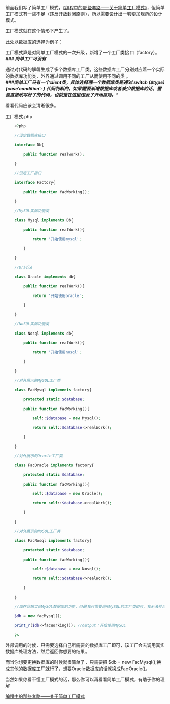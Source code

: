 前面我们写了简单工厂模式，[《编程中的那些套路——关于简单工厂模式》][0]，但简单工厂模式有一些不足（违反开放封闭原则），所以需要设计出一套更加规范的设计模式。

工厂模式就在这个情形下产生了。

此处以数据库的选择为例子：

工厂模式算是对简单工厂模式的一次升级，新增了一个工厂类接口（factory）。**_### 简单工厂可没有_**

通过对代码的解耦生成了多个数据库工厂类，这些数据库工厂分别对应着一个实际的数据库功能类，外界通过调用不同的工厂从而使用不同的类 。  
**_###简单工厂只有一个client类，具体选择哪一个数据库类是通过 switch ($type) {case’condition’: } 代码判断的，如果需要新增数据库或者减少数据库的话，需要直接改写好了的代码，也就是在这里违反了开闭原则。_**_*_

看看代码应该会清晰很多。

工厂模式.php

```php
    <?php
     
    //设定数据库接口
     
    interface Db{
     
        public function realwork();
     
    }
     
    //设定工厂接口
     
    interface Factory{
     
        public function facWorking();
     
    }
     
    //MySQL实际功能类
     
    class Mysql implements Db{
     
        public function realWork(){
     
            return '开始使用mysql';
     
        }
     
    }
     
    //Oracle
     
    class Oracle implements db{
     
        public function realWork(){
     
            return '开始使用oracle';
     
        }
     
    }
     
    //NoSQL实际功能类
     
    class Nosql implements db{
     
        public function realWork(){
     
            return '开始使用nosql';
     
        }
     
    }
     
    //对外展示的MySQL工厂类
     
    class FacMysql implements factory{
     
        protected static $database;
     
        public function facWorking(){
     
            self::$database = new Mysql();
     
            return self::$database->realWork();
     
        }
     
    }
     
    //对外展示的Oracle工厂类
     
    class FacOracle implements factory{
     
        protected static $database;
     
        public function facWorking(){
     
            self::$database = new Oracle();
     
            return self::$database->realWork();
     
        }
     
    }
     
    //对外展示的NoSQL工厂类
     
    class FacNosql implements factory{
     
        protected static $database;
     
        public function facWorking(){
     
            self::$database = new Nosql();
     
            return self::$database->realWork();
     
        }
     
    }
     
    //现在我想实现MySQL数据库的功能，但是我只需要调用MySQL的工厂类即可，我无法并且也没必要知道，实际类和方法的名字
     
    $db = new facMysql();
     
    print_r($db->facWorking()); //output：开始使用MySQL
     
    ?>
```

外部调用的时候，只需要选择自己所需要的数据库工厂即可，该工厂会去调用真实数据库处理方法，然后返回你想要的结果。

而当你想要更换数据库的时候就很简单了，只需要把 $db = new FacMysql();换成其他的数据库工厂就行了，想要Oracle数据库的话就换成FacOracle()。

当然如果你看不懂工厂模式的话，那么你可以再看看简单工厂模式，有助于你的理解

[编程中的那些套路——关于简单工厂模式][0]

[0]: https://segmentfault.com/a/1190000005748425
